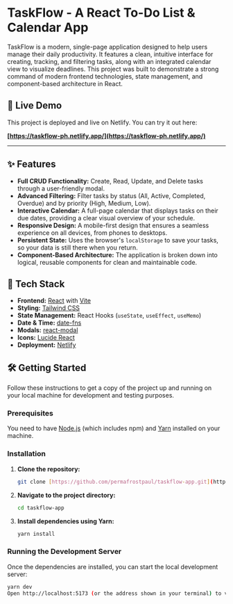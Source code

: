 # TaskFlow - A React To-Do List & Calendar App

TaskFlow is a modern, single-page application designed to help users manage their daily productivity. It features a clean, intuitive interface for creating, tracking, and filtering tasks, along with an integrated calendar view to visualize deadlines. This project was built to demonstrate a strong command of modern frontend technologies, state management, and component-based architecture in React.

## 🚀 Live Demo

This project is deployed and live on Netlify. You can try it out here:

**[https://taskflow-ph.netlify.app/](https://taskflow-ph.netlify.app/)**

---


## ✨ Features

- **Full CRUD Functionality:** Create, Read, Update, and Delete tasks through a user-friendly modal.
- **Advanced Filtering:** Filter tasks by status (All, Active, Completed, Overdue) and by priority (High, Medium, Low).
- **Interactive Calendar:** A full-page calendar that displays tasks on their due dates, providing a clear visual overview of your schedule.
- **Responsive Design:** A mobile-first design that ensures a seamless experience on all devices, from phones to desktops.
- **Persistent State:** Uses the browser's `localStorage` to save your tasks, so your data is still there when you return.
- **Component-Based Architecture:** The application is broken down into logical, reusable components for clean and maintainable code.

## 🚀 Tech Stack

- **Frontend:** [React](https://reactjs.org/) with [Vite](https://vitejs.dev/)
- **Styling:** [Tailwind CSS](https://tailwindcss.com/)
- **State Management:** React Hooks (`useState`, `useEffect`, `useMemo`)
- **Date & Time:** [date-fns](https://date-fns.org/)
- **Modals:** [react-modal](https://github.com/reactjs/react-modal)
- **Icons:** [Lucide React](https://lucide.dev/)
- **Deployment:** [Netlify](https://www.netlify.com/)

## 🛠️ Getting Started

Follow these instructions to get a copy of the project up and running on your local machine for development and testing purposes.

### Prerequisites

You need to have [Node.js](https://nodejs.org/) (which includes npm) and [Yarn](https://yarnpkg.com/) installed on your machine.

### Installation

1.  **Clone the repository:**
    ```sh
    git clone [https://github.com/permafrostpaul/taskflow-app.git](https://github.com/permafrostpaul/taskflow-app.git) 
    ```

2.  **Navigate to the project directory:**
    ```sh
    cd taskflow-app
    ```

3.  **Install dependencies using Yarn:**
    ```sh
    yarn install
    ```

### Running the Development Server

Once the dependencies are installed, you can start the local development server:

```sh
yarn dev
Open http://localhost:5173 (or the address shown in your terminal) to view the project in your browser.
